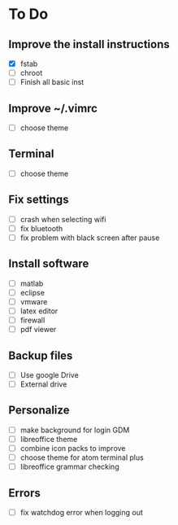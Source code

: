 # To Do

## Improve the install instructions
 - [x] fstab
 - [ ] chroot
 - [ ] Finish all basic inst

## Improve ~/.vimrc
  - [ ] choose theme

## Terminal
  - [ ] choose theme


## Fix settings
  - [ ] crash when selecting wifi
  - [ ] fix bluetooth
  - [ ] fix problem with black screen after pause

## Install software
  - [ ] matlab
  - [ ] eclipse
  - [ ] vmware
  - [ ] latex editor
  - [ ] firewall
  - [ ] pdf viewer

## Backup files
  - [ ] Use google Drive
  - [ ] External drive

## Personalize
  - [ ] make background for login GDM
  - [ ] libreoffice theme
  - [ ] combine icon packs to improve
  - [ ] choose theme for atom terminal plus
  - [ ] libreoffice grammar checking

## Errors
  - [ ] fix watchdog error when logging out
